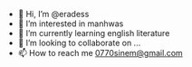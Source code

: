 - 👋 Hi, I’m @eradess
- 👀 I’m interested in manhwas
- 🌱 I’m currently learning english literature 
- 💞️ I’m looking to collaborate on ...
- 📫 How to reach me 0770sinem@gmail.com

<!---
eradess/eradess is a ✨ special ✨ repository because its `README.md` (this file) appears on your GitHub profile.
You can click the Preview link to take a look at your changes.
--->
